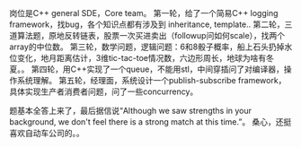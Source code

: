 岗位是C++ general SDE，Core team。
第一轮，给了一个简易C++ logging framework，找bug，各个知识点都有涉及到 inheritance, template..
第二轮，三道算法题，原地反转链表，股票一次买进卖出（followup问如何scale），找两个array的中位数。
第三轮，数学问题，逻辑问题：6和8骰子概率，船上石头扔掉水位变化，地月距离估计，3维tic-tac-toe情况数，六边形周长，地球为啥有冬夏。。
第四轮，用C++实现了一个queue，不能用stl，中间穿插问了对编译器，操作系统理解。
第五轮，经理面，系统设计一个publish-subscribe framework，具体实现生产者消费者问题，问了一些concurrency。

题基本全答上来了，最后据信说“Although we saw strengths in your background, we don't feel there is a strong match at this time.”。 桑心，还挺喜欢自动车公司的。。
